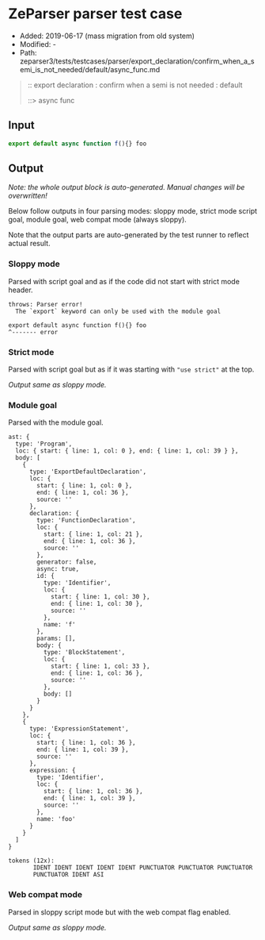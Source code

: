 # ZeParser parser test case

- Added: 2019-06-17 (mass migration from old system)
- Modified: -
- Path: zeparser3/tests/testcases/parser/export_declaration/confirm_when_a_semi_is_not_needed/default/async_func.md

> :: export declaration : confirm when a semi is not needed : default
>
> ::> async func

## Input

`````js
export default async function f(){} foo
`````

## Output

_Note: the whole output block is auto-generated. Manual changes will be overwritten!_

Below follow outputs in four parsing modes: sloppy mode, strict mode script goal, module goal, web compat mode (always sloppy).

Note that the output parts are auto-generated by the test runner to reflect actual result.

### Sloppy mode

Parsed with script goal and as if the code did not start with strict mode header.

`````
throws: Parser error!
  The `export` keyword can only be used with the module goal

export default async function f(){} foo
^------- error
`````

### Strict mode

Parsed with script goal but as if it was starting with `"use strict"` at the top.

_Output same as sloppy mode._

### Module goal

Parsed with the module goal.

`````
ast: {
  type: 'Program',
  loc: { start: { line: 1, col: 0 }, end: { line: 1, col: 39 } },
  body: [
    {
      type: 'ExportDefaultDeclaration',
      loc: {
        start: { line: 1, col: 0 },
        end: { line: 1, col: 36 },
        source: ''
      },
      declaration: {
        type: 'FunctionDeclaration',
        loc: {
          start: { line: 1, col: 21 },
          end: { line: 1, col: 36 },
          source: ''
        },
        generator: false,
        async: true,
        id: {
          type: 'Identifier',
          loc: {
            start: { line: 1, col: 30 },
            end: { line: 1, col: 30 },
            source: ''
          },
          name: 'f'
        },
        params: [],
        body: {
          type: 'BlockStatement',
          loc: {
            start: { line: 1, col: 33 },
            end: { line: 1, col: 36 },
            source: ''
          },
          body: []
        }
      }
    },
    {
      type: 'ExpressionStatement',
      loc: {
        start: { line: 1, col: 36 },
        end: { line: 1, col: 39 },
        source: ''
      },
      expression: {
        type: 'Identifier',
        loc: {
          start: { line: 1, col: 36 },
          end: { line: 1, col: 39 },
          source: ''
        },
        name: 'foo'
      }
    }
  ]
}

tokens (12x):
       IDENT IDENT IDENT IDENT IDENT PUNCTUATOR PUNCTUATOR PUNCTUATOR
       PUNCTUATOR IDENT ASI
`````


### Web compat mode

Parsed in sloppy script mode but with the web compat flag enabled.

_Output same as sloppy mode._

